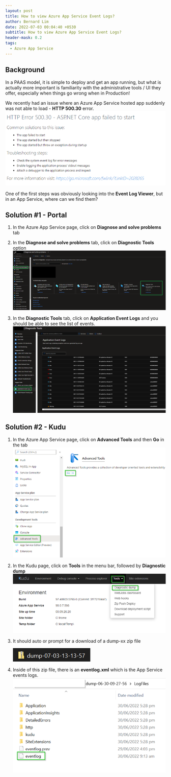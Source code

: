```yaml
---
layout: post
title: How to view Azure App Service Event Logs?
author: Bernard Lim
date: 2022-07-03 00:04:40 +0530
subtitle: How to view Azure App Service Event Logs?
header-mask: 0.2
tags:
  - Azure App Service
---
```


## Background

In a PAAS model, it is simple to deploy and get an app running, but what is actually more important is familiarity with the administrative tools / UI they offer, especially when things go wrong when in Production!

We recently had an issue where an Azure App Service hosted app suddenly was not able to load - **HTTP 500.30** error.
![HTTP 500.30 error](/img/posts/2022-07-03-azure-app-service-event-logs/http500-30.png)

One of the first steps was obviously looking into the **Event Log Viewer**, but in an App Service, where can we find them?

## Solution #1 - Portal

1. In the Azure App Service page, click on **Diagnose and solve problems** tab

2. In the **Diagnose and solve problems** tab, click on **Diagnostic Tools** option
   ![Diagnostic Tools](/img/posts/2022-07-03-azure-app-service-event-logs/soln1-step1.png)

3. In the **Diagnostic Tools** tab, click on **Application Event Logs** and you should be able to see the list of events.
   ![Event Logs](/img/posts/2022-07-03-azure-app-service-event-logs/soln1-step2.png)

## Solution #2 - Kudu

1. In the Azure App Service page, click on **Advanced Tools** and then **Go** in the tab
   ![Advanced Tools](/img/posts/2022-07-03-azure-app-service-event-logs/soln2-step1.png)

2. In the Kudu page, click on **Tools** in the menu bar, followed by **Diagnostic dump**
   ![Kudu](/img/posts/2022-07-03-azure-app-service-event-logs/soln2-step2.png)

3. It should auto or prompt for a download of a dump-xx zip file

   ![Zip](/img/posts/2022-07-03-azure-app-service-event-logs/soln2-step3.PNG)

4. Inside of this zip file, there is an **eventlog.xml** which is the App Service events logs.
   ![Event Log](/img/posts/2022-07-03-azure-app-service-event-logs/soln2-step4.png)
